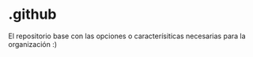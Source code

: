 # .github
El repositorio base con las opciones o caracterísiticas necesarias para la organización :)
